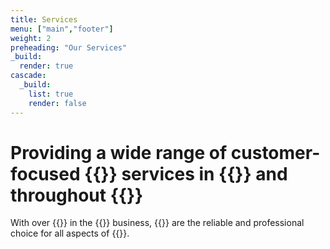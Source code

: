 ```yaml
---
title: Services
menu: ["main","footer"]
weight: 2
preheading: "Our Services"
_build:
  render: true
cascade:
  _build:
    list: true
    render: false
---
```


# Providing a wide range of customer-focused **{{<industry>}} services in {{<towncity>}}** and throughout {{<county>}}

With over {{<years>}} in the {{<industry>}} business, {{<companyname>}} are the reliable and professional choice for all aspects of {{<industry>}}.
